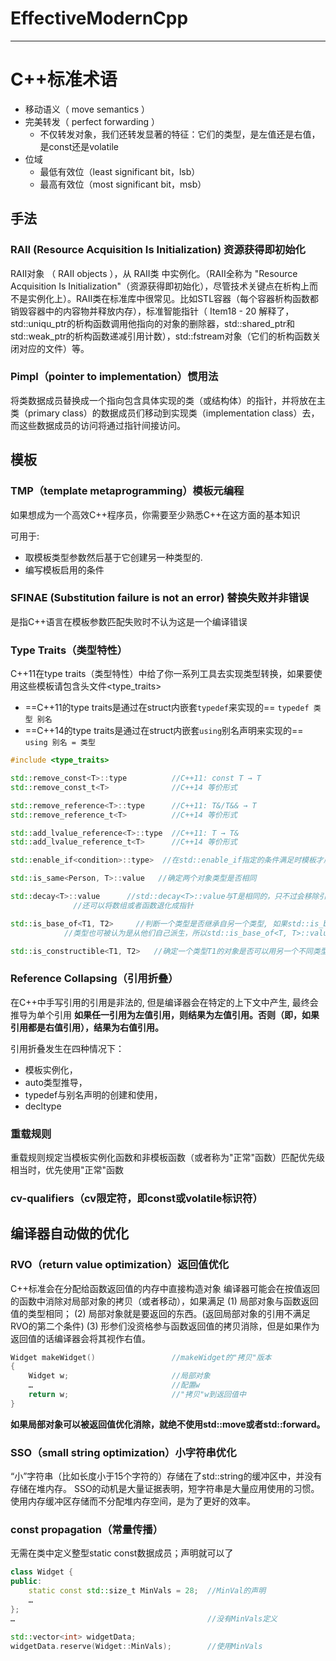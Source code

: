 # EffectiveModernCpp
---

# C++标准术语

- 移动语义（ move semantics ）
- 完美转发（ perfect forwarding ）
  - 不仅转发对象，我们还转发显著的特征：它们的类型，是左值还是右值，是const还是volatile
- 位域
  - 最低有效位（least significant bit，lsb）
  - 最高有效位（most significant bit，msb）

## 手法

### RAII (Resource Acquisition Is Initialization) 资源获得即初始化

RAII对象 （ RAII objects ），从 RAII类 中实例化。（RAII全称为 "Resource Acquisition Is Initialization"（资源获得即初始化），尽管技术关键点在析构上而不是实例化上）。RAII类在标准库中很常见。比如STL容器（每个容器析构函数都销毁容器中的内容物并释放内存），标准智能指针（ Item18 - 20 解释了，std::uniqu_ptr的析构函数调用他指向的对象的删除器，std::shared_ptr和std::weak_ptr的析构函数递减引用计数），std::fstream对象（它们的析构函数关闭对应的文件）等。

### Pimpl（pointer to implementation）惯用法

将类数据成员替换成一个指向包含具体实现的类（或结构体）的指针，并将放在主类（primary class）的数据成员们移动到实现类（implementation class）去，而这些数据成员的访问将通过指针间接访问。

## 模板

### TMP（template metaprogramming）模板元编程

如果想成为一个高效C++程序员，你需要至少熟悉C++在这方面的基本知识

可用于:
- 取模板类型参数然后基于它创建另一种类型的. 
- 编写模板启用的条件

### SFINAE (Substitution failure is not an error) 替换失败并非错误

是指C++语言在模板参数匹配失败时不认为这是一个编译错误

### Type Traits（类型特性）

C++11在type traits（类型特性）中给了你一系列工具去实现类型转换，如果要使用这些模板请包含头文件<type_traits>
- ==C++11的type traits是通过在struct内嵌套`typedef`来实现的== 	`typedef 类型 别名`
- ==C++14的type traits是通过在struct内嵌套`using`别名声明来实现的==	`using 别名 = 类型`

```cpp
#include <type_traits>

std::remove_const<T>::type          //C++11: const T → T 
std::remove_const_t<T>              //C++14 等价形式

std::remove_reference<T>::type      //C++11: T&/T&& → T 
std::remove_reference_t<T>          //C++14 等价形式

std::add_lvalue_reference<T>::type  //C++11: T → T& 
std::add_lvalue_reference_t<T>      //C++14 等价形式

std::enable_if<condition>::type>  //在std::enable_if指定的条件满足时模板才启用

std::is_same<Person, T>::value   //确定两个对象类型是否相同

std::decay<T>::value      //std::decay<T>::value与T是相同的，只不过会移除引用和cv限定符（cv-qualifiers，即const或volatile标识符）的修饰
              //还可以将数组或者函数退化成指针

std::is_base_of<T1, T2>     //判断一个类型是否继承自另一个类型, 如果std::is_base_of<T1, T2>是true就表示T2派生自T1
            //类型也可被认为是从他们自己派生，所以std::is_base_of<T, T>::value总是true

std::is_constructible<T1, T2>   //确定一个类型T1的对象是否可以用另一个不同类型T2（或多个类型）的对象（或多个对象）来构造
```

### Reference Collapsing（引用折叠）

在C++中手写引用的引用是非法的, 但是编译器会在特定的上下文中产生, 最终会推导为单个引用
**如果任一引用为左值引用，则结果为左值引用。否则（即，如果引用都是右值引用），结果为右值引用。**

引用折叠发生在四种情况下：
- 模板实例化，
- auto类型推导，
- typedef与别名声明的创建和使用，
- decltype

### 重载规则

重载规则规定当模板实例化函数和非模板函数（或者称为"正常"函数）匹配优先级相当时，优先使用"正常"函数

### cv-qualifiers（cv限定符，即const或volatile标识符）

## 编译器自动做的优化

### RVO（return value optimization）返回值优化

C++标准会在分配给函数返回值的内存中直接构造对象
编译器可能会在按值返回的函数中消除对局部对象的拷贝（或者移动），如果满足
(1) 局部对象与函数返回值的类型相同；
(2) 局部对象就是要返回的东西。(返回局部对象的引用不满足RVO的第二个条件)
(3) 形参们没资格参与函数返回值的拷贝消除，但是如果作为返回值的话编译器会将其视作右值。

```cpp
Widget makeWidget()                 //makeWidget的"拷贝"版本
{
    Widget w;                       //局部对象
    …                               //配置w
    return w;                       //"拷贝"w到返回值中
}
```
**如果局部对象可以被返回值优化消除，就绝不使用std::move或者std::forward。**

### SSO（small string optimization）小字符串优化

“小”字符串（比如长度小于15个字符的）存储在了std::string的缓冲区中，并没有存储在堆内存。
SSO的动机是大量证据表明，短字符串是大量应用使用的习惯。使用内存缓冲区存储而不分配堆内存空间，是为了更好的效率。

### const propagation（常量传播）

无需在类中定义整型static const数据成员；声明就可以了

```cpp
class Widget {
public:
    static const std::size_t MinVals = 28;  //MinVal的声明
    …
};
…                                           //没有MinVals定义

std::vector<int> widgetData;
widgetData.reserve(Widget::MinVals);        //使用MinVals
```
